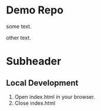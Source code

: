 # Demo Repo

some text.

other text.

# Subheader

## Local Development

1. Open index.html in your browser.
2. Close index.html
